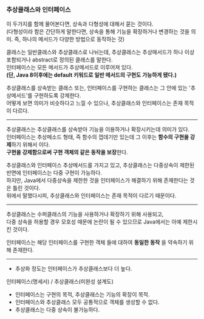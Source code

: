### 추상클래스와 인터페이스

이 두가지를 함께 물어본다면, 상속과 다형성에 대해서 묻는 것이다.  
(다형성이라 함은 간단하게 말한다면, 상속을 통해 기능을 확장하거나 변경하는 것을 의미. 즉, 하나의 메서드가 다양한 방법으로 동작하는 것)

클래스는 일반클래스와 추상클래스로 나뉘는데, 추상클래스는 추상매서드가 하나 이상 포함되거나 abstract로 정의된 클래스를 말한다.  
인터페이스는 모든 메서드가 추상메서드로 이루어져 있다.  
**(단, Java 8이후에는 default 키워드로 일반 메서드의 구현도 가능하게 됐다.)**

추상클래스를 상속받는 클래스 또는, 인터페이스를 구현하는 클래스는 그 안에 있는 '추상메서드'를 구현하도록 강제한다.  
어떻게 보면 의미가 비슷하다고 느낄 수 있으나, 추상클래스와 인터페이스는 존재 목적이 다르다.

---

추상클래스는 추상클래스를 상속받아 기능을 이용하거나 확장시키는데 의미가 있다.  
인터페이스는 추상메소드 형태, 즉 함수의 껍데기만 있는데 그 이후는 **함수의 구현을 강제**하기 위해서 이다.  
**구현을 강제함으로써 구현 객체의 같은 동작을 보장**한다.

추상클래스와 인터페이스 추상메서드를 가지고 있고, 추상클래스는 다중상속이 제한된 반면에 인터페이스는 다중 구현이 가능하다.  
하지만, Java에서 다중상속을 제한한 것을 인터페이스가 해결하기 위해 존재한다는 것은 틀린 것이다.  
위에서 말했다시피, 추상클래스와 인터페이스는 존재 목적이 다르기 때문이다.

---

추상클래스는 수퍼클래스의 기능을 사용하거나 확장하기 위해 사용되고,  
다중 상속을 허용할 경우 모호성 때문에 논란이 될 수 있으므로 Java에서는 아예 제한시킨 것이다.

인터페이스는 해당 인터페이스를 구현한 객체 들에 대하여 **동일한 동작** 을 약속하기 위해 존재한다.

---

-   추상화 정도는 인터페이스가 추상클래스보다 더 높다.

인터페이스(명세서) / 추상클래스(미완성 설계도)

-   인터페이스는 구현의 목적, 추상클래스는 기능의 확장이 목적.
-   인터페이스와 추상클래스 모두 공통적으로 객체를 생성할 수 없다.
-   추상클래스는 다중 상속이 불가능하다.